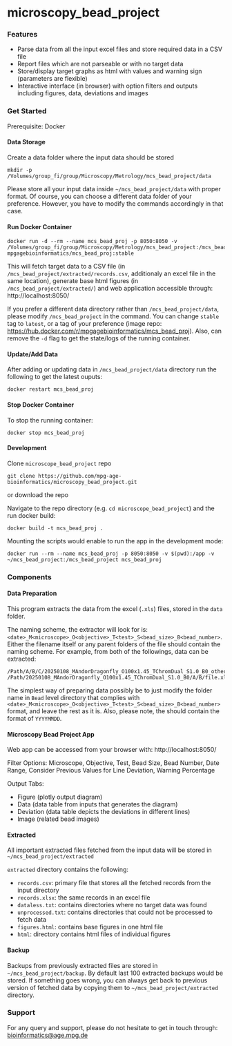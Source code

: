 # microscopy_bead_project

### Features
- Parse data from all the input excel files and store required data in a CSV file
- Report files which are not parseable or with no target data
- Store/display target graphs as html with values and warning sign (parameters are flexible)
- Interactive interface (in browser) with option filters and outputs including figures, data, deviations and images

### Get Started

Prerequisite: Docker

#### Data Storage

Create a data folder where the input data should be stored
```
mkdir -p /Volumes/group_fi/group/Microscopy/Metrology/mcs_bead_project/data
```

Please store all your input data inside `~/mcs_bead_project/data` with proper format. Of course, you can choose a different data folder of your preference. However, you have to modify the commands accordingly in that case.

#### Run Docker Container
```
docker run -d --rm --name mcs_bead_proj -p 8050:8050 -v /Volumes/group_fi/group/Microscopy/Metrology/mcs_bead_project:/mcs_bead_project mpgagebioinformatics/mcs_bead_proj:stable
```
This will fetch target data to a CSV file (in `/mcs_bead_project/extracted/records.csv`, additionaly an excel file in the same location), generate base html figures (in `/mcs_bead_project/extracted/`) and web application accessible through: http://localhost:8050/

If you prefer a different data directory rather than `/mcs_bead_project/data`, please modify `/mcs_bead_project` in the command.
You can change `stable` tag to `latest`, or a tag of your preference (image repo: https://hub.docker.com/r/mpgagebioinformatics/mcs_bead_proj).
Also, can remove the `-d` flag to get the state/logs of the running container.

#### Update/Add Data

After adding or updating data in `/mcs_bead_project/data` directory run the following to get the latest ouputs:
```
docker restart mcs_bead_proj
```

#### Stop Docker Container

To stop the running container:
```
docker stop mcs_bead_proj
```

#### Development

Clone `microscope_bead_project` repo
```
git clone https://github.com/mpg-age-bioinformatics/microscopy_bead_project.git
```
or download the repo

Navigate to the repo directory (e.g. `cd microscope_bead_project`) and the run docker build:
```
docker build -t mcs_bead_proj .
```

Mounting the scripts would enable to run the app in the development mode:
```
docker run --rm --name mcs_bead_proj -p 8050:8050 -v $(pwd):/app -v ~/mcs_bead_project:/mcs_bead_project mcs_bead_proj
```

### Components

#### Data Preparation

This program extracts the data from the excel (`.xls`) files, stored in the `data` folder.

The naming scheme, the extractor will look for is: `<date>_M<microscope>_O<objective>_T<test>_S<bead_size>_B<bead_number>`. Either the filename itself or any parent folders of the file should contain the naming scheme. For example, from both of the followings, data can be extracted:
```
/Path/A/B/C/20250108_MAndorDragonfly_O100x1.45_TChromDual_S1.0_B0_other_text.xls
/Path/20250108_MAndorDragonfly_O100x1.45_TChromDual_S1.0_B0/A/B/file.xls
```

The simplest way of preparing data possibly be to just modify the folder name in `Bead` level directory that complies with `<date>_M<microscope>_O<objective>_T<test>_S<bead_size>_B<bead_number>` format, and leave the rest as it is.
Also, please note, the <date> should contain the format of `YYYYMMDD`.

#### Microscopy Bead Project App

Web app can be accessed from your browser with: http://localhost:8050/

Filter Options: Microscope, Objective, Test, Bead Size, Bead Number, Date Range, Consider Previous Values for Line Deviation, Warning Percentage

Output Tabs:
- Figure (plotly output diagram)
- Data (data table from inputs that generates the diagram)
- Deviation (data table depicts the deviations in different lines)
- Image (related bead images)

#### Extracted

All important extracted files fetched from the input data will be stored in `~/mcs_bead_project/extracted`

`extracted` directory contains the following:
- `records.csv`: primary file that stores all the fetched records from the input directory
- `records.xlsx`: the same records in an excel file
- `dataless.txt`: contains directories where no target data was found
- `unprocessed.txt`: contains directories that could not be processed to fetch data
- `figures.html`: contains base figures in one html file
- `html`: directory contains html files of individual figures

#### Backup

Backups from previously extracted files are stored in `~/mcs_bead_project/backup`.
By default last 100 extracted backups would be stored. If something goes wrong, you can always get back to previous version of fetched data by copying them to `~/mcs_bead_project/extracted` directory.

### Support
For any query and support, please do not hesitate to get in touch through: bioinformatics@age.mpg.de






